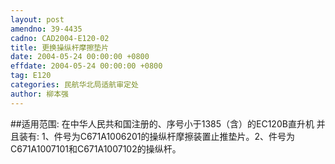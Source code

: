 ```yaml
---
layout: post
amendno: 39-4435
cadno: CAD2004-E120-02
title: 更换操纵杆摩擦垫片
date: 2004-05-24 00:00:00 +0800
effdate: 2004-05-24 00:00:00 +0800
tag: E120
categories: 民航华北局适航审定处
author: 柳本强
---
```


##适用范围:
在中华人民共和国注册的、序号小于1385（含）的EC120B直升机
并且装有:     1、件号为C671A1006201的操纵杆摩擦装置止推垫片。2、件号为C671A1007101和C671A1007102的操纵杆。

